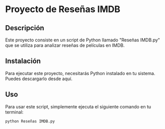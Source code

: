 # Proyecto de Reseñas IMDB

## Descripción
Este proyecto consiste en un script de Python llamado "Reseñas IMDB.py" que se utiliza para analizar reseñas de películas en IMDB.

## Instalación
Para ejecutar este proyecto, necesitarás Python instalado en tu sistema. Puedes descargarlo desde aquí.

## Uso
Para usar este script, simplemente ejecuta el siguiente comando en tu terminal:

```bash
python Reseñas IMDB.py
